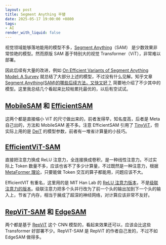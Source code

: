 ```yaml
---
layout: post
title: Segment Anything 平替
date: 2025-05-17 19:00:00 +0800
tags:
- AI
render_with_liquid: false
---
```


视觉领域能够落地能用的模型不多，[Segment Anything](https://github.com/facebookresearch/segment-anything)（SAM） 是少数效果非常惊艳的模型。然而原版 SAM 基于特别大的视觉 Transformer（ViT），非常难以部署。

因此后续有大量的改进，例如 [On Efficient Variants of Segment Anything Model: A Survey](https://arxiv.org/abs/2410.04960) 就总结了大部分上述的模型，不过没有什么见解。知乎文章 [Segment Anything(SAM)的哪些后续方法，又快又好？](https://zhuanlan.zhihu.com/p/683729749) 简要地介绍了不少其中的模型。这里我总结几个看起来比较帕累托最优的，以后有空试试。

## [MobileSAM](https://arxiv.org/abs/2306.14289) 和 [EfficientSAM](https://arxiv.org/abs/2312.00863)

这两个都是直接缩小 ViT 的尺寸做出来的，前者发得早，知名度高，后者是 Meta 自己出的，方法和 MobileSAM 差不多。注意 EfficientSAM 引用了 [TinyViT](https://arxiv.org/abs/2207.10666)，但实际上用的是 [DeiT](https://arxiv.org/abs/2012.12877) 的模型参数，前者有一堆省计算量的小技巧。

## [EfficientViT-SAM](https://arxiv.org/abs/2402.05008)

直接把注意力换成 ReLU 注意力，全连接换成卷积，是一种线性注意力。不过实际上 Token 数量不多，应该也省不了多少计算量，不过既然是一种注意力，根据 [MetaFormer 理论](https://arxiv.org/abs/2111.11418)，只要能做 Token 交互的算子都能用，问题应该不大。

EfficientVIT 有重名，这里用的是 MIT Han Lab 的 [ReLU 注意力版本](https://arxiv.org/abs/2205.14756)，不是[级联注意力的版本](https://arxiv.org/abs/2305.07027)。级联注意力把多个头并行改为了前一个头的输出加到下一个头的输入上，节省了内存，相当于展成了超深的神经网络，对计算应该非常不友好。

## [RepViT-SAM](https://arxiv.org/abs/2312.05760) 和 [EdgeSAM](https://arxiv.org/abs/2312.06660)

两个都是基于 [RepViT](https://arxiv.org/abs/2307.09283) 这个 CNN 模型的，看起来效果还可以，应该会比这些 Transformer 好部署不少。RepViT-SAM 是 RepViT 的作者自己发的，不过不如 EdgeSAM 做得多。
